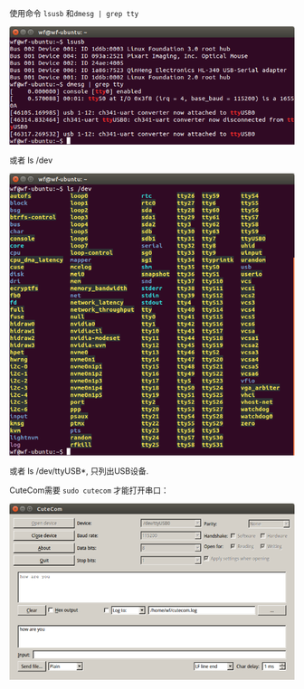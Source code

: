 使用命令 `lsusb` 和`dmesg | grep tty`

![](/assets/SerialPort.png)

或者 ls /dev

![](/assets/dev.png)

或者 ls /dev/ttyUSB\*, 只列出USB设备.

CuteCom需要 `sudo cutecom` 才能打开串口：

![](/assets/CuteCom.png)

